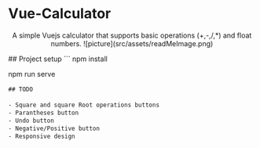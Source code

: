 # Vue-Calculator
<p align="center">
  A simple Vuejs calculator that supports basic operations (+,-,/,*) and float numbers.
  ![picture](src/assets/readMeImage.png)
</p>
## Project setup
```
npm install

npm run serve
```Cancel changes
## TODO

- Square and square Root operations buttons
- Parantheses button
- Undo button
- Negative/Positive button
- Responsive design
